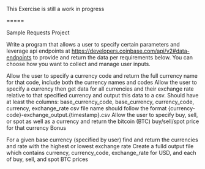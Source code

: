 This Exercise is still a work in progress

=====

Sample Requests Project

Write a program that allows a user to specify certain parameters and leverage api endpoints at https://developers.coinbase.com/api/v2#data-endpoints to provide and return the data per requirements below. You can choose how you want to collect and manage user inputs.

Allow the user to specify a currency code and return the full currency name for that code, include both the currency names and codes
Allow the user to specify a currency then get data for all currencies and their exchange rate relative to that specified currency and output this data to a csv.
Should have at least the columns: base_currency_code, base_currency, currency_code, currency, exchange_rate
csv file name should follow the format {currency-code}-exchange_output.{timestamp}.csv
Allow the user to specify buy, sell, or spot as well as a currency and return the bitcoin (BTC) buy/sell/spot price for that currency
Bonus

For a given base currency (specified by user) find and return the currencies and rate with the highest or lowest exchange rate
Create a fulld output file which contains currency, currency_code, exchange_rate for USD, and each of buy, sell, and spot BTC prices
